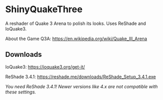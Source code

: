 # ShinyQuakeThree

A reshader of Quake 3 Arena to polish its looks. Uses ReShade and IoQuake3.

About the Game Q3A:
https://en.wikipedia.org/wiki/Quake_III_Arena

## Downloads

IoQuake3: https://ioquake3.org/get-it/

ReShade 3.4.1: https://reshade.me/downloads/ReShade_Setup_3.4.1.exe

*You need ReShade 3.4.1! Newer versions like 4.x are not compatible with these settings.*
